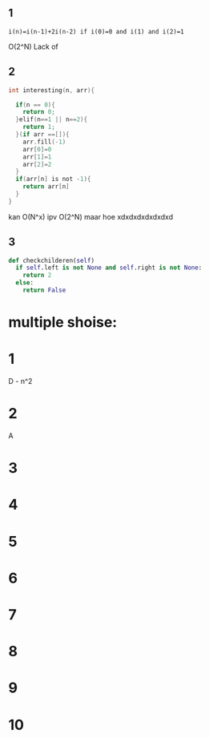 ## 1
```
i(n)=i(n-1)+2i(n-2) if i(0)=0 and i(1) and i(2)=1
```
O(2^N)
Lack of 


## 2 
```c
int interesting(n, arr){

  if(n == 0){
    return 0;
  }elif(n==1 || n==2){
    return 1;
  }(if arr ==[]){
    arr.fill(-1)
    arr[0]=0
    arr[1]=1
    arr[2]=2
  }
  if(arr[n] is not -1){
    return arr[n]
  }
}

```

kan O(N^x) ipv O(2^N) maar hoe xdxdxdxdxdxdxd


## 3 

```python
def checkchilderen(self)
  if self.left is not None and self.right is not None:
    return 2
  else:
    return False
```
# multiple shoise:

# 1 
D - n^2 
# 2
A
# 3

# 4

# 5

# 6

# 7

# 8

# 9

# 10




